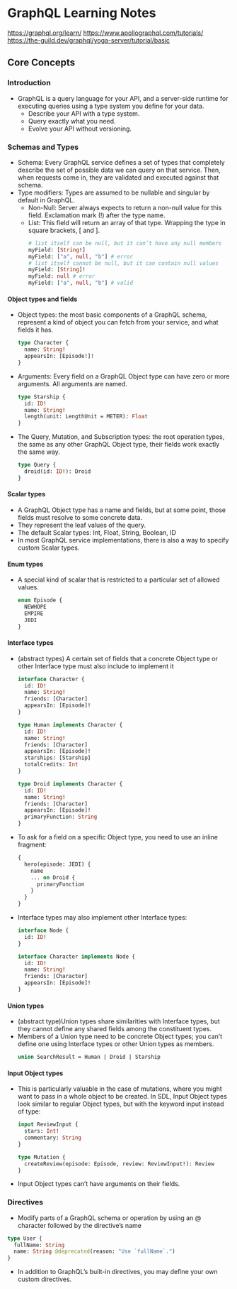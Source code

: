 # GraphQL Learning Notes

https://graphql.org/learn/
https://www.apollographql.com/tutorials/
https://the-guild.dev/graphql/yoga-server/tutorial/basic

## Core Concepts
### Introduction
* GraphQL is a query language for your API, and a server-side runtime for executing queries using a type system you define for your data.
  * Describe your API with a type system.
  * Query exactly what you need.
  * Evolve your API without versioning.
### Schemas and Types
* Schema: Every GraphQL service defines a set of types that completely describe the set of possible data we can query on that service. Then, when requests come in, they are validated and executed against that schema.
* Type modifiers: Types are assumed to be nullable and singular by default in GraphQL. 
  * Non-Null: Server always expects to return a non-null value for this field. Exclamation mark (!) after the type name.
  * List: This field will return an array of that type. Wrapping the type in square brackets, [ and ]. 
    ```graphql
    # list itself can be null, but it can’t have any null members
    myField: [String!]
    myField: ["a", null, "b"] # error
    # list itself cannot be null, but it can contain null values
    myField: [String]!
    myField: null # error
    myField: ["a", null, "b"] # valid
    ```

#### Object types and fields
* Object types: the most basic components of a GraphQL schema, represent a kind of object you can fetch from your service, and what fields it has.
  ```graphql
  type Character {
    name: String!
    appearsIn: [Episode!]!
  }
  ```
* Arguments: Every field on a GraphQL Object type can have zero or more arguments. All arguments are named.
  ```graphql
  type Starship {
    id: ID!
    name: String!
    length(unit: LengthUnit = METER): Float
  }
  ```
* The Query, Mutation, and Subscription types: the root operation types, the same as any other GraphQL Object type, their fields work exactly the same way.
  ```graphql
  type Query {
    droid(id: ID!): Droid
  }
  ```
#### Scalar types
* A GraphQL Object type has a name and fields, but at some point, those fields must resolve to some concrete data.
* They represent the leaf values of the query.
* The default Scalar types: Int, Float, String, Boolean, ID
* In most GraphQL service implementations, there is also a way to specify custom Scalar types.

#### Enum types
* A special kind of scalar that is restricted to a particular set of allowed values.
  ```graphql
  enum Episode {
    NEWHOPE
    EMPIRE
    JEDI
  }
  ```

#### Interface types
* (abstract types) A certain set of fields that a concrete Object type or other Interface type must also include to implement it
  ```graphql
  interface Character {
    id: ID!
    name: String!
    friends: [Character]
    appearsIn: [Episode]!
  }

  type Human implements Character {
    id: ID!
    name: String!
    friends: [Character]
    appearsIn: [Episode]!
    starships: [Starship]
    totalCredits: Int
  }

  type Droid implements Character {
    id: ID!
    name: String!
    friends: [Character]
    appearsIn: [Episode]!
    primaryFunction: String
  }
  ```
* To ask for a field on a specific Object type, you need to use an inline fragment:
  ```graphql
  {
    hero(episode: JEDI) {
      name
      ... on Droid {
        primaryFunction
      }
    }
  }
  ```
* Interface types may also implement other Interface types:
  ```graphql
  interface Node {
    id: ID!
  }
  
  interface Character implements Node {
    id: ID!
    name: String!
    friends: [Character]
    appearsIn: [Episode]!
  }
  ```
#### Union types
* (abstract type)Union types share similarities with Interface types, but they cannot define any shared fields among the constituent types.
* Members of a Union type need to be concrete Object types; you can’t define one using Interface types or other Union types as members.
  ```graphql
  union SearchResult = Human | Droid | Starship
  ```

#### Input Object types
* This is particularly valuable in the case of mutations, where you might want to pass in a whole object to be created. In SDL, Input Object types look similar to regular Object types, but with the keyword input instead of type:
  ```graphql
  input ReviewInput {
    stars: Int!
    commentary: String
  }
  
  type Mutation {
    createReview(episode: Episode, review: ReviewInput!): Review
  }
  ```
* Input Object types can’t have arguments on their fields.

### Directives
* Modify parts of a GraphQL schema or operation by using an @ character followed by the directive’s name
```graphql
type User {
  fullName: String
  name: String @deprecated(reason: "Use `fullName`.")
}
```
* In addition to GraphQL’s built-in directives, you may define your own custom directives.